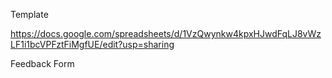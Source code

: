 Template

https://docs.google.com/spreadsheets/d/1VzQwynkw4kpxHJwdFqLJ8vWzLF1i1bcVPFztFiMgfUE/edit?usp=sharing

Feedback Form